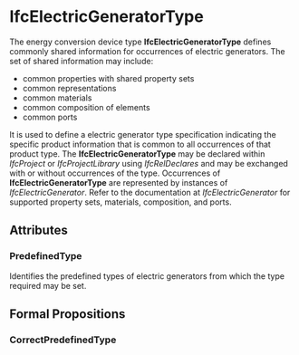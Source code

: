# IfcElectricGeneratorType

The energy conversion device type **IfcElectricGeneratorType** defines commonly shared information for occurrences of electric generators. The set of shared information may include:

* common properties with shared property sets
* common representations
* common materials
* common composition of elements
* common ports
<!-- end of definition -->
It is used to define a electric generator type specification indicating the specific product information that is common to all occurrences of that product type. The **IfcElectricGeneratorType** may be declared within _IfcProject_ or _IfcProjectLibrary_ using _IfcRelDeclares_ and may be exchanged with or without occurrences of the type. Occurrences of **IfcElectricGeneratorType** are represented by instances of _IfcElectricGenerator_. Refer to the documentation at _IfcElectricGenerator_ for supported property sets, materials, composition, and ports.

## Attributes

### PredefinedType
Identifies the predefined types of electric generators from which the type required may be set.

## Formal Propositions

### CorrectPredefinedType

